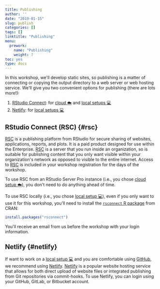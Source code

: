 ```yaml
---
title: Publishing
author: ''
date: "2019-01-15"
slug: publish
categories: []
tags: []
linktitle: "Publishing"
menu:
  prework:
    name: "Publishing"
    weight: 7
toc: yes
type: docs
---
```


In this workshop, we'll develop static sites, so publishing is a matter of connecting or copying the output directory to a web server or web hosting service. We'll give you two convenient options for publishing (there are lots more!): 

1. [RStudio Connect](#rsc): for [cloud :cloud:](../cloud) and [local setups :computer:](../local)
1. [Netlify](#netlify): for [local setups :computer:](../local)

## RStudio Connect (RSC) {#rsc}

[RSC](https://www.rstudio.com/products/connect/) is a publishing platform from RStudio for secure sharing of websites, applications, reports, and plots. It is a paid product designed for use within the Enterprise. [RSC](https://www.rstudio.com/products/connect/) is a server that you run inside an organization, so is suitable for publishing content that you only want visible within your organization's network as opposed to visible to the entire internet. Access to [RSC](https://www.rstudio.com/products/connect/) is included in your workshop registration for the days of the workshop. 

To use RSC from an RStudio Server Pro instance (i.e., you chose [cloud setup :cloud:](../cloud)), you don't need to do anything ahead of time.

To use RSC locally (i.e., you chose [local setup :computer:](../local)), even if you only want to use it for this workshop, you'll need to install the [`rsconnect` R package](https://github.com/rstudio/rsconnect) from CRAN:


```r
install.packages("rsconnect")
```

You'll receive an email from us before the workshop with your login information. 

## Netlify {#netlify}

If want to work on a [local setup :computer:](../local) and you are comfortable using [GitHub](../github), we recommend using [Netlify](https://bookdown.org/yihui/rmarkdown/blogdown-deploy.html). [Netlify](https://www.netlify.com/) is a popular website hosting service that allows for both direct upload of website files or integrated publishing from Git repositories via commit-hooks. To use Netlify, you can login using your GitHub, GitLab, or Bitbucket account.
